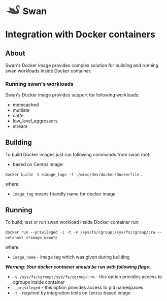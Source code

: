 # ![Swan logo](swan-logo-48.png) Swan 

# Integration with Docker containers

## About

Swan's Docker image provides complex solution for building and running swan workloads inside Docker container.

### Running swan's workloads

Swan's Docker image provides support for following workloads:

- memcached
- mutilate
- caffe
- low_level_aggressors
- stream

## Building

To build Docker images just run following commands from swan root:

- based on Centos image:

`docker build -t <image_tag> -f ./misc/dev/docker/Dockerfile` .

where:
- `image_tag` means friendly name for docker image

## Running

To build, test or run swan workload inside Docker container run:

`docker run --privileged -i -t -v /sys/fs/cgroup:/sys/fs/cgroup/:rw --net=host <*image_name*>`

where:

- `image_name` - image tag which was given during building

***Warning: Your docker container should be run with following flags:***

- `-v /sys/fs/cgroup:/sys/fs/cgroup/:rw` - this option provides access to cgroups inside container
- `--privileged` - this option provides access to pid namespaces
- `-t` - required by integration tests on `Centos` based image

